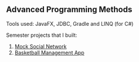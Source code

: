 <h2 style="font-weight: bold;"> Advanced Programming Methods </h2>
<p> Tools used: JavaFX, JDBC, Gradle and LINQ (for C#) </p>
<p> Semester projects that I built: </p>
  <ol>
    <li> <a href="https://github.com/andrei45635/Lab6_SocialNetwork_GUI"> Mock Social Network </li>
    <li> <a href="https://github.com/andrei45635/BonusProject/tree/master"> Basketball Management App </li>
  </ol>

